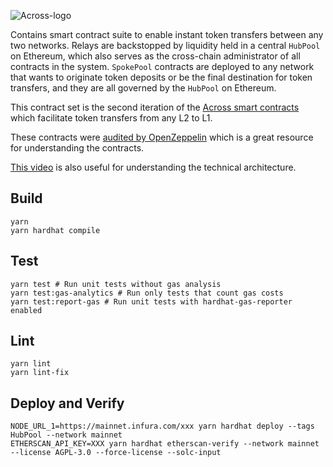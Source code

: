 ![Across-logo](https://raw.githubusercontent.com/across-protocol/across-frontend/65abd7772704a9ec243fd370f9e8e76322f0905b/src/assets/logo.svg)

Contains smart contract suite to enable instant token transfers between any two networks. Relays are backstopped by
liquidity held in a central `HubPool` on Ethereum, which also serves as the cross-chain administrator of all contracts in the
system. `SpokePool` contracts are deployed to any network that wants to originate token deposits or be the final
destination for token transfers, and they are all governed by the `HubPool` on Ethereum.

This contract set is the second iteration of the [Across smart contracts](https://github.com/across-protocol/across-smart-contracts)
which facilitate token transfers from any L2 to L1.

These contracts were [audited by OpenZeppelin](https://blog.openzeppelin.com/uma-across-v2-audit/) which is a great resource for understanding the contracts.

[This video](https://www.youtube.com/watch?v=iuxf6Crv8MI) is also useful for understanding the technical architecture.

## Build

```shell
yarn
yarn hardhat compile
```

## Test

```shell
yarn test # Run unit tests without gas analysis
yarn test:gas-analytics # Run only tests that count gas costs
yarn test:report-gas # Run unit tests with hardhat-gas-reporter enabled
```

## Lint

```shell
yarn lint
yarn lint-fix
```

## Deploy and Verify

```shell
NODE_URL_1=https://mainnet.infura.com/xxx yarn hardhat deploy --tags HubPool --network mainnet
ETHERSCAN_API_KEY=XXX yarn hardhat etherscan-verify --network mainnet --license AGPL-3.0 --force-license --solc-input
```
